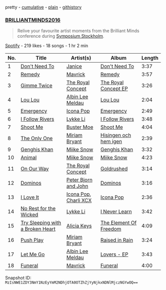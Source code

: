 pretty - [cumulative](/playlists/cumulative/57clV3IPw1TXSWdzzDVDwp.md) - [plain](/playlists/plain/57clV3IPw1TXSWdzzDVDwp) - [githistory](https://github.githistory.xyz/mackorone/spotify-playlist-archive/blob/main/playlists/plain/57clV3IPw1TXSWdzzDVDwp)

### [BRILLIANTMINDS2016](https://open.spotify.com/playlist/57clV3IPw1TXSWdzzDVDwp)

> Relive your favourite artist moments from the Brilliant Minds conference during <a href="http://symposium.co/">Symposium Stockholm</a>.

[Spotify](https://open.spotify.com/user/spotify) - 219 likes - 18 songs - 1 hr 2 min

| No. | Title | Artist(s) | Album | Length |
|---|---|---|---|---|
| 1 | [Don't Need To](https://open.spotify.com/track/3rLmRILBzd1wB5lqqFYGHW) | [Janice](https://open.spotify.com/artist/1uKR3ihZmv8a93heLPYKQ8) | [Don't Need To](https://open.spotify.com/album/5HjMa6Gh7FPqwYXI49ori5) | 3:37 |
| 2 | [Remedy](https://open.spotify.com/track/0r7M9deHy4Wq6rUSSDw343) | [Mavrick](https://open.spotify.com/artist/2l9yw8Eb7B9bziBHtOmUVC) | [Remedy](https://open.spotify.com/album/6aXkhkjIAMD8wMkyXVSQPa) | 3:57 |
| 3 | [Gimme Twice](https://open.spotify.com/track/2qBoqr0diZpmD8YRMgMSD5) | [The Royal Concept](https://open.spotify.com/artist/7LAucJAvbQa7ZIA0qP8YI2) | [The Royal Concept EP](https://open.spotify.com/album/6rHd8d5VpLDE3TdgtrwZre) | 3:26 |
| 4 | [Lou Lou](https://open.spotify.com/track/2kbbvppgJd9rz18gfsofRI) | [Albin Lee Meldau](https://open.spotify.com/artist/1AdKbbV5v6ifuJertEjNeK) | [Lou Lou](https://open.spotify.com/album/3uaYFVi78Qsohin0smfdgr) | 2:04 |
| 5 | [Emergency](https://open.spotify.com/track/6LTdgrPeLySp1eAXD8A5vK) | [Icona Pop](https://open.spotify.com/artist/1VBflYyxBhnDc9uVib98rw) | [Emergency](https://open.spotify.com/album/3cKqRFqZgBiXotaPQqRCMT) | 2:49 |
| 6 | [I Follow Rivers](https://open.spotify.com/track/4HfKPoMkLc9fT4sX1B8QZX) | [Lykke Li](https://open.spotify.com/artist/6oBm8HB0yfrIc9IHbxs6in) | [I Follow Rivers](https://open.spotify.com/album/7j7Iy5t7Opp8vDYH5qqn6S) | 3:48 |
| 7 | [Shoot Me](https://open.spotify.com/track/3bOhgbV6eGGnZ6qjhwrLt3) | [Buster Moe](https://open.spotify.com/artist/3nmEMu180oirieWGPt1fOf) | [Shoot Me](https://open.spotify.com/album/10Yo5HyLVyrFSujKUuvw1a) | 4:04 |
| 8 | [The Only One](https://open.spotify.com/track/2TKxke3omsD8a3cZoc8wXT) | [Miriam Bryant](https://open.spotify.com/artist/2zd9YxlsQvA5mkZ1NarYVQ) | [Hisingen och hem igen](https://open.spotify.com/album/3jBdOBQUdU4Z0GPBYahCWD) | 2:39 |
| 9 | [Genghis Khan](https://open.spotify.com/track/6yHczwGhD6R0Mh1fe6IHkG) | [Miike Snow](https://open.spotify.com/artist/4l1cKWYW591xnwEGxpUg3J) | [Genghis Khan](https://open.spotify.com/album/5OkxL4fYoNz1f86sX9WwQk) | 3:32 |
| 10 | [Animal](https://open.spotify.com/track/4XTTwW06rMgud7yS1nySZf) | [Miike Snow](https://open.spotify.com/artist/4l1cKWYW591xnwEGxpUg3J) | [Miike Snow](https://open.spotify.com/album/6OfYVC4m7EmGIxaKOgaoZs) | 4:23 |
| 11 | [On Our Way](https://open.spotify.com/track/1ff4y46qRCsLXROVpOxxTc) | [The Royal Concept](https://open.spotify.com/artist/7LAucJAvbQa7ZIA0qP8YI2) | [Goldrushed](https://open.spotify.com/album/30p1meHBKVwMY9lsOabmwd) | 3:14 |
| 12 | [Dominos](https://open.spotify.com/track/0IFRyG6MmS9a1VrN14EdEa) | [Peter Bjorn and John](https://open.spotify.com/artist/6u11Qbko2N2hP4lTBYjX86) | [Dominos](https://open.spotify.com/album/28RiTHTht5ca9KSnwNbQUr) | 3:16 |
| 13 | [I Love It](https://open.spotify.com/track/27ilMN1oiW9849fReEYgOj) | [Icona Pop](https://open.spotify.com/artist/1VBflYyxBhnDc9uVib98rw), [Charli XCX](https://open.spotify.com/artist/25uiPmTg16RbhZWAqwLBy5) | [Icona Pop](https://open.spotify.com/album/5ntm6HNABamnxHMI3T3OUb) | 2:36 |
| 14 | [No Rest for the Wicked](https://open.spotify.com/track/2gCvWjrHt6PVJjIN1amlje) | [Lykke Li](https://open.spotify.com/artist/6oBm8HB0yfrIc9IHbxs6in) | [I Never Learn](https://open.spotify.com/album/4fGqfyineAZmulNxgitERh) | 3:42 |
| 15 | [Try Sleeping with a Broken Heart](https://open.spotify.com/track/1yK9LISg5uBOOW5bT2Wm0i) | [Alicia Keys](https://open.spotify.com/artist/3DiDSECUqqY1AuBP8qtaIa) | [The Element Of Freedom](https://open.spotify.com/album/0Rxab8t0y7GlaTJTHX2wEN) | 4:09 |
| 16 | [Push Play](https://open.spotify.com/track/6Y6IXtNCroQPsLuyk8iiFC) | [Miriam Bryant](https://open.spotify.com/artist/2zd9YxlsQvA5mkZ1NarYVQ) | [Raised in Rain](https://open.spotify.com/album/1MuMqE2rj9ZMqmR8hIkLnm) | 3:24 |
| 17 | [Let Me Go](https://open.spotify.com/track/4waAOpgaQ6WvWLir6xowWD) | [Albin Lee Meldau](https://open.spotify.com/artist/1AdKbbV5v6ifuJertEjNeK) | [Lovers \- EP](https://open.spotify.com/album/2WBVJp2HWIEPoP7l2RdP1o) | 3:43 |
| 18 | [Funeral](https://open.spotify.com/track/5c5dgEF3gb9ZLtrqQyHg2h) | [Mavrick](https://open.spotify.com/artist/2l9yw8Eb7B9bziBHtOmUVC) | [Funeral](https://open.spotify.com/album/5blhA83wMzUY7Jd3vaCw1j) | 4:00 |

Snapshot ID: `MzIsNWE1ZDY3NmY1NzEyYmM2NDhjOTA0OTZhZjYyNjkxNDNlMjczNGYwOQ==`
